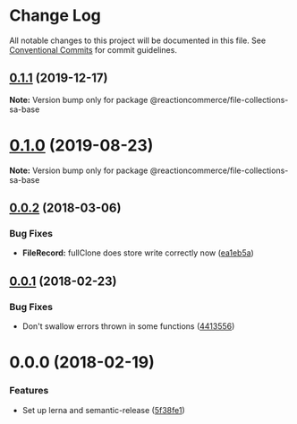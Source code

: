# Change Log

All notable changes to this project will be documented in this file.
See [Conventional Commits](https://conventionalcommits.org) for commit guidelines.

## [0.1.1](https://github.com/reactioncommerce/reaction-file-collections/compare/@reactioncommerce/file-collections-sa-base@0.1.0...@reactioncommerce/file-collections-sa-base@0.1.1) (2019-12-17)

**Note:** Version bump only for package @reactioncommerce/file-collections-sa-base





# [0.1.0](https://github.com/reactioncommerce/reaction-file-collections/compare/@reactioncommerce/file-collections-sa-base@0.0.2...@reactioncommerce/file-collections-sa-base@0.1.0) (2019-08-23)

**Note:** Version bump only for package @reactioncommerce/file-collections-sa-base





<a name="0.0.2"></a>
## [0.0.2](https://github.com/reactioncommerce/reaction-file-collections/compare/@reactioncommerce/file-collections-sa-base@0.0.1...@reactioncommerce/file-collections-sa-base@0.0.2) (2018-03-06)


### Bug Fixes

* **FileRecord:** fullClone does store write correctly now ([ea1eb5a](https://github.com/reactioncommerce/reaction-file-collections/commit/ea1eb5a))




<a name="0.0.1"></a>
## [0.0.1](https://github.com/reactioncommerce/reaction-file-collections/compare/@reactioncommerce/file-collections-sa-base@0.0.0...@reactioncommerce/file-collections-sa-base@0.0.1) (2018-02-23)


### Bug Fixes

* Don't swallow errors thrown in some functions ([4413556](https://github.com/reactioncommerce/reaction-file-collections/commit/4413556))




<a name="0.0.0"></a>
# 0.0.0 (2018-02-19)


### Features

* Set up lerna and semantic-release ([5f38fe1](https://github.com/reactioncommerce/reaction-file-collections/commit/5f38fe1))
